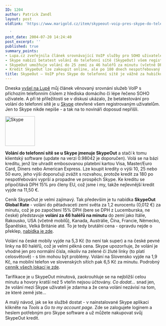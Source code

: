 ```yaml
---
ID: 1204
author: Patrick Zandl
layout: post
oldlink: 'https://www.marigold.cz/item/skypeout-voip-pres-skype-do-telefonni-site-je-vazne-za-hubicku

  '
post_date: 2004-07-20 14:24:40
post_excerpt: ''
published: true
summary_points:
- Lupa.cz zveřejnila článek srovnávající VoIP služby pro SOHO uživatele.
- Skype nabízí betatest volání do telefonní sítě (SkypeOut) všem registrovaným uživatelům.
- SkypeOut umožňuje volání do 25 zemí za 46 haléřů za minutu (včetně DPH).
- Kredit SkypeOut lze zakoupit online, ale po 180 dnech nespotřebovaný propadá.
title: SkypeOut – VoIP přes Skype do telefonní sítě je vážně za hubičku
---
```


<p>
Dneska <a href="http://www.lupa.cz/clanek.php3?show=3505">vyšel na Lupě</a> můj článek věnovaný srovnání služeb VoIP s příchozím telefonním číslem z hlediska domácího či lépe řečeno SOHO uživatele. A při té příležitosti se v diskusi ukázalo, že betatestování pro volání do telefonní sítě je u <a href="http://www.skype.com/">Skype</a> otevřené všem registrovaným uživatelům. Jen to Skype nikde nepíše - a tak na to novináři doposud nepřišli. </p>
<div class="rightbox"><img src="/wp-content/uploads/20040720-skype-headset.jpg" alt="Skype" width="96" height="96" /></div><p>
<strong>Volání do telefonní sítě se u Skype jmenuje SkypeOut</strong> a stačí k tomu klientský software (update na verzi 0.98042 je doporučen). Volá se na bázi kreditu, jenž lze uhradit embosovanou platební kartou Visa, Master/Euro Card, Diners nebo American Express. Lze koupit kredity o výši 10, 25 nebo 50 euro, jeho výši doporučuji zvážit s rozvahou, protože kredit za 180 po nespotřebování vyprší a propadne ve prospěch Skype. Ke kreditu se připočítává DPH 15% pro členy EU, což jsme i my, takže nejlevnější kredit vyjde na 11,50 &#8364;. </p>
<p>
Ceník SkypeOut je velmi zajímavý. Tak především je tu nabídka <strong>SkypeOut Global Rate</strong> - volání do pětadvaceti zemí světa za 1,2 eurocentu (0,012 &#8364;) za minutu, což je po započtení 15% DPH (bere se DPH z Lucemburska, ne české) představuje <strong>volání za 46 haléřů na minutu</strong> do zemí jako Itálie, Rakousko, USA (včetně mobilů), Kanada, Austrálie, Čína, Francie, Německo, Španělsko, Velká Británie atd. To je tedy brutální cena - opravdu nejde o překlep, <a href="https://secure.skype.com/store/help.globalrate.html">nabídka je zde</a>. </p>
<p>
Volání na české mobily vyjde na 5,3 Kč (to není tak super) a na české pevné linky na 80 haléřů, což je velmi pěkná cena. Skype upozorňuje, že volání je vhodné jen pro normální čísla, nikoliv na zelené či žluté linky (to platí celosvětově) - s tím mohou být problémy. Volání na Slovensko vyjde na 1,9 Kč, na mobilní telefon ve slovenských sítích pak 6,5 Kč za minutu. Podrobný <a href="https://secure.skype.com/store/help.pricelist.html">cenník všech lokací je zde</a>.</p>
<p>
Tarifikace je u SkypeOut minutová, zaokrouhluje se na nejbližší celou minutu a hovory kratší než 5 vteřin nejsou účtovány. <em>Co dodat...</em> snad jen, že volání mezi Skype uživateli je zdarma a že cena volání nezávisí na tom, ze které země jste...</p>
<p>
A malý návod, jak se ke službě dostat - v nainstalované Skype aplikaci klikněte na <em>Tools </em>a <em>Go to my account page</em>. Zde se zalogujete loginem a heslem potřebným pro Skype software a už můžete nakupovat svůj SkypeOut kredit. </p>
